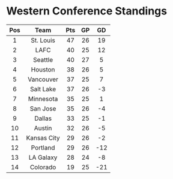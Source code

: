 # Western Conference Standings
Pos|Team|Pts|GP|GD
:-:|:-:|:-:|:-:|:-:
1|St. Louis|47|26|19|
2|LAFC|40|25|12|
3|Seattle|40|27|5|
4|Houston|38|26|5|
5|Vancouver|37|25|7|
6|Salt Lake|37|26|-3|
7|Minnesota|35|25|1|
8|San Jose|35|26|-4|
9|Dallas|33|25|-1|
10|Austin|32|26|-5|
11|Kansas City|29|26|-2|
12|Portland|29|26|-12|
13|LA Galaxy|28|24|-8|
14|Colorado|19|25|-21|
